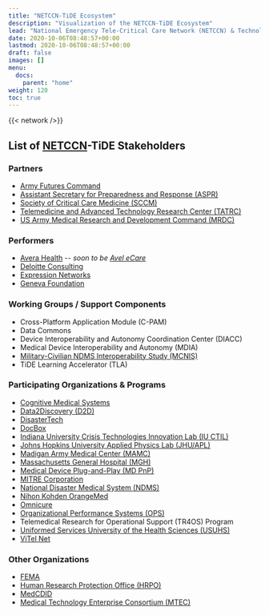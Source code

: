 ```yaml
---
title: "NETCCN-TiDE Ecosystem"
description: "Visualization of the NETCCN-TiDE Ecosystem"
lead: "National Emergency Tele-Critical Care Network (NETCCN) & Technology in Disaster Environments (TiDE) Stakeholder Ecosystem"
date: 2020-10-06T08:48:57+00:00
lastmod: 2020-10-06T08:48:57+00:00
draft: false
images: []
menu:
  docs:
    parent: "home"
weight: 120
toc: true
---
```


{{< network />}}

## List of [NETCCN](https://www.tatrc.org/netccn/)-TiDE Stakeholders

### Partners
- [Army Futures Command](https://www.army.mil/futures)
- [Assistant Secretary for Preparedness and Response (ASPR)](https://www.phe.gov/about/aspr/Pages/default.aspx)
- [Society of Critical Care Medicine (SCCM)](https://www.sccm.org/)
- [Telemedicine and Advanced Technology Research Center (TATRC)](https://www.tatrc.org/)
- [US Army Medical Research and Development Command (MRDC)](https://mrdc.amedd.army.mil/)

### Performers
- [Avera Health](https://www.avera.org/) -- *soon to be [Avel eCare](https://www.avelecare.com/)*
- [Deloitte Consulting](https://www2.deloitte.com/us/en.html)
- [Expression Networks](https://expr.net/)
- [Geneva Foundation](https://genevausa.org/)

### Working Groups / Support Components
- Cross-Platform Application Module (C-PAM)
- Data Commons
- Device Interoperability and Autonomy Coordination Center (DIACC)
- Medical Device Interoperability and Autonomy (MDIA)
- [Military-Civilian NDMS Interoperability Study (MCNIS)](https://ncdmph.usuhs.edu/mcnis-study)
- TiDE Learning Accelerator (TLA)

### Participating Organizations & Programs
- [Cognitive Medical Systems](https://www.cognitivemedicalsystems.com/)
- [Data2Discovery (D2D)](https://www.d2discovery.com/)
- [DisasterTech](https://www.disastertech.com/)
- [DocBox](https://docboxmed.com/)
- [Indiana University Crisis Technologies Innovation Lab (IU CTIL)](https://ctil.iu.edu)
- [Johns Hopkins University Applied Physics Lab (JHU/APL)](https://www.jhuapl.edu/)
- [Madigan Army Medical Center (MAMC)](https://madigan.tricare.mil/)
- [Massachusetts General Hospital (MGH)](https://www.massgeneral.org/)
- [Medical Device Plug-and-Play (MD PnP)](https://mdpnp.org/)
- [MITRE Corporation](https://www.mitre.org/)
- [National Disaster Medical System (NDMS)](https://www.phe.gov/Preparedness/responders/ndms/Pages/default.aspx)
- [Nihon Kohden OrangeMed](https://orange-med.com/)
- [Omnicure](https://www.omnicuremd.com/)
- [Organizational Performance Systems (OPS)](https://www.ops1.com/)
- Telemedical Research for Operational Support (TR4OS) Program
- [Uniformed Services University of the Health Sciences (USUHS)](https://www.usuhs.edu/)
- [ViTel Net](https://www.vitelnet.com/)

### Other Organizations
- [FEMA](https://www.fema.gov/)
- [Human Research Protection Office (HRPO)](https://mrdc.amedd.army.mil/index.cfm/collaborate/research_protections/hrpo)
- [MedCDID](https://medcoe.army.mil/cdid)
- [Medical Technology Enterprise Consortium (MTEC)](https://www.mtec-sc.org/)
